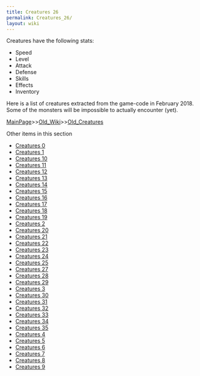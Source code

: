 ```yaml
---
title: Creatures 26
permalink: Creatures_26/
layout: wiki
---
```

Creatures have the following stats:
* Speed
* Level
* Attack
* Defense
* Skills
* Effects
* Inventory

Here is a list of creatures extracted from the game-code in February 2018.
Some of the monsters will be impossible to actually encounter (yet).

[MainPage](/keeperrl_wiki/ "wikilink")>>[Old_Wiki](/keeperrl_wiki/Old_Wiki "wikilink")>>[Old_Creatures](/keeperrl_wiki/Old_Creatures "wikilink")

Other items in this section
-    [Creatures 0](/keeperrl_wiki/Creatures_0 "wikilink")
-    [Creatures 1](/keeperrl_wiki/Creatures_1 "wikilink")
-    [Creatures 10](/keeperrl_wiki/Creatures_10 "wikilink")
-    [Creatures 11](/keeperrl_wiki/Creatures_11 "wikilink")
-    [Creatures 12](/keeperrl_wiki/Creatures_12 "wikilink")
-    [Creatures 13](/keeperrl_wiki/Creatures_13 "wikilink")
-    [Creatures 14](/keeperrl_wiki/Creatures_14 "wikilink")
-    [Creatures 15](/keeperrl_wiki/Creatures_15 "wikilink")
-    [Creatures 16](/keeperrl_wiki/Creatures_16 "wikilink")
-    [Creatures 17](/keeperrl_wiki/Creatures_17 "wikilink")
-    [Creatures 18](/keeperrl_wiki/Creatures_18 "wikilink")
-    [Creatures 19](/keeperrl_wiki/Creatures_19 "wikilink")
-    [Creatures 2](/keeperrl_wiki/Creatures_2 "wikilink")
-    [Creatures 20](/keeperrl_wiki/Creatures_20 "wikilink")
-    [Creatures 21](/keeperrl_wiki/Creatures_21 "wikilink")
-    [Creatures 22](/keeperrl_wiki/Creatures_22 "wikilink")
-    [Creatures 23](/keeperrl_wiki/Creatures_23 "wikilink")
-    [Creatures 24](/keeperrl_wiki/Creatures_24 "wikilink")
-    [Creatures 25](/keeperrl_wiki/Creatures_25 "wikilink")
-    [Creatures 27](/keeperrl_wiki/Creatures_27 "wikilink")
-    [Creatures 28](/keeperrl_wiki/Creatures_28 "wikilink")
-    [Creatures 29](/keeperrl_wiki/Creatures_29 "wikilink")
-    [Creatures 3](/keeperrl_wiki/Creatures_3 "wikilink")
-    [Creatures 30](/keeperrl_wiki/Creatures_30 "wikilink")
-    [Creatures 31](/keeperrl_wiki/Creatures_31 "wikilink")
-    [Creatures 32](/keeperrl_wiki/Creatures_32 "wikilink")
-    [Creatures 33](/keeperrl_wiki/Creatures_33 "wikilink")
-    [Creatures 34](/keeperrl_wiki/Creatures_34 "wikilink")
-    [Creatures 35](/keeperrl_wiki/Creatures_35 "wikilink")
-    [Creatures 4](/keeperrl_wiki/Creatures_4 "wikilink")
-    [Creatures 5](/keeperrl_wiki/Creatures_5 "wikilink")
-    [Creatures 6](/keeperrl_wiki/Creatures_6 "wikilink")
-    [Creatures 7](/keeperrl_wiki/Creatures_7 "wikilink")
-    [Creatures 8](/keeperrl_wiki/Creatures_8 "wikilink")
-    [Creatures 9](/keeperrl_wiki/Creatures_9 "wikilink")
